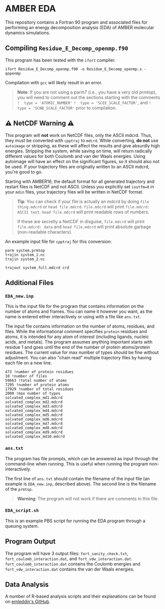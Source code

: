 # AMBER EDA

This repository contains a Fortran 90 program and associated files for
performing an energy decomposition analysis (EDA) of AMBER molecular dynamics
simulations.

## Compiling `Residue_E_Decomp_openmp.f90`

This program has been tested with the `ifort` compiler.
```
ifort Residue_E_Decomp_openmp.f90 -o Residue_E_Decomp_openmp.x -qopenmp
```

Compilation with `gcc` will likely result in an error.

> **Note**: If you are not using a parm7 (i.e., you have a very old prmtop),
> you will need to comment out the sections starting with the
> comments
> `!  type = 'ATOMIC_NUMBER'`
> `!  type = 'SCEE_SCALE_FACTOR'`, and
> `!  type = 'SCNB_SCALE_FACTOR'`
> prior to compilation.

## :warning: NetCDF Warning :warning:

This program will **not** work on NetCDF files, only the ASCII mdcrd.
Thus, they must be converted with `cpptraj` to `mdcrd`.
While converting, **do not** use `autoimage` or stripping, as
these will affect the results and give absurdly high energies.
Stripping the system, while saving on time, will return radically different
values for both Coulomb and van der Waals energies.
Using autoimage will have an effect on the significant figures, so it should
also not be used.
If your trajectory files are originally written to an ASCII mdcrd, you're good
to go.

Starting with AMBER16, the default format for all generated trajectory and
restart files is NetCDF and not ASCII.
Unless you explicitly set `ioutfm=0` in your `mdin` files,
your trajectory files will be written in NetCDF format.

> **Tip**: You can check if your file is actually an mdcrd by doing
> `file thing.mdcrd` or `head file.mdcrd`.
> `file.mdcrd` will print `file.mdcrd: ASCII text`.
> `head file.mdcrd` will print readable rows of numbers.
>
> If these are secretly a NetCDF in disguise, `file.mdcrd` will print
> `file.mdcrd: data` and `head file.mdcrd` will print absolute garbage
> (non-readable characters).

An example input file for `cpptraj` for this conversion:
```
parm system.prmtop
trajin system_1.nc
trajin system_2.nc

trajout system_full.mdcrd crd
```

## Additional Files

### `EDA_new.inp`

This is the input file for the program that contains information on the
number of atoms and frames.
You can name it however you want, as the name is entered either interactively
or using with a file like `ans.txt`.

The input file contains information on the number of atoms, residues, and files.
While the informational comment specifies `protein` residues and atoms, it is
intended for any atom of interest (including ligands, nucleic
acids, and metals).
The program assumes anything important starts with residue 1 and goes until
the end of the number of protein atoms/protein residues.
The current value for max number of types should be fine without adjustment.
You can also "chain read" multiple trajectory files by having each file on a new
line.

```
473 !number of protein residues
10 !number of files
59663 !total number of atoms
7295 !number of protein atoms
17929 !number of total residues
2000 !max number of types
solvated_complex_md1.mdcrd
solvated_complex_md2.mdcrd
solvated_complex_md3.mdcrd
solvated_complex_md4.mdcrd
solvated_complex_md5.mdcrd
solvated_complex_md6.mdcrd
solvated_complex_md7.mdcrd
solvated_complex_md8.mdcrd
solvated_complex_md9.mdcrd
solvated_complex_md10.mdcrd
```

### `ans.txt`

The program has file prompts, which can be answered as input through the
command-line when running.
This is useful when running the program non-interactively.

The first line of `ans.txt` should contain the filename of the input file
(an example is `EDA_new.inp`, described above).
The second line is the filename of the `prmtop`.

> **Warning**: The program will not work if there are comments in this file.

### `EDA_script.sh`

This is an example PBS script for running the EDA program through
a queuing system.

## Program Output

The program will have 3 output files: `fort_sanity_check.txt`,
`fort_coulomb_interaction.dat`, and `fort_vdw_interaction.dat`.
`fort_coulomb_interaction.dat` contains the Coulomb energies and
`fort_vdw_interaction.dat` contains the van der Waals energies.

## Data Analysis

A number of R-based analysis scripts and their explanations can be found on
[emleddin's GitHub](https://github.com/emleddin/research-scripts/tree/main/analysis/EDA).
